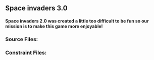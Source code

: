 ## Space invaders 3.0

#### Space invaders 2.0 was created a little too difficult to be fun so our mission is to make this game more enjoyable!

### Source Files: 



### Constraint Files: 

